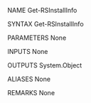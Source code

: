 ﻿
NAME
    Get-RSInstallInfo
    
SYNTAX
    Get-RSInstallInfo 
    
    
PARAMETERS
    None
    
    
INPUTS
    None
    
    
OUTPUTS
    System.Object
    
ALIASES
    None
    

REMARKS
    None


